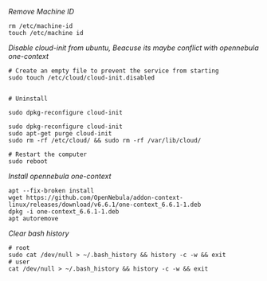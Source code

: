 
*Remove Machine ID*

```
rm /etc/machine-id
touch /etc/machine id
```

*Disable cloud-init from ubuntu, Beacuse its maybe conflict with opennebula one-context*

```
# Create an empty file to prevent the service from starting
sudo touch /etc/cloud/cloud-init.disabled


# Uninstall

sudo dpkg-reconfigure cloud-init

sudo dpkg-reconfigure cloud-init
sudo apt-get purge cloud-init
sudo rm -rf /etc/cloud/ && sudo rm -rf /var/lib/cloud/

# Restart the computer
sudo reboot
```

*Install opennebula one-context*

```
apt --fix-broken install
wget https://github.com/OpenNebula/addon-context-linux/releases/download/v6.6.1/one-context_6.6.1-1.deb
dpkg -i one-context_6.6.1-1.deb
apt autoremove
```

*Clear bash history*
```
# root 
sudo cat /dev/null > ~/.bash_history && history -c -w && exit
# user
cat /dev/null > ~/.bash_history && history -c -w && exit
```
